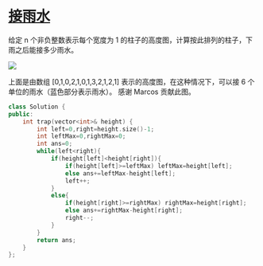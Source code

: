 # [接雨水](https://leetcode-cn.com/problems/trapping-rain-water/)
给定 n 个非负整数表示每个宽度为 1 的柱子的高度图，计算按此排列的柱子，下雨之后能接多少雨水。

![](https://assets.leetcode-cn.com/aliyun-lc-upload/uploads/2018/10/22/rainwatertrap.png)

上面是由数组 [0,1,0,2,1,0,1,3,2,1,2,1] 表示的高度图，在这种情况下，可以接 6 个单位的雨水（蓝色部分表示雨水）。 感谢 Marcos 贡献此图。
```cpp
class Solution {
public:
    int trap(vector<int>& height) {
        int left=0,right=height.size()-1;
        int leftMax=0,rightMax=0;
        int ans=0;
        while(left<right){
            if(height[left]<height[right]){
                if(height[left]>=leftMax) leftMax=height[left];
                else ans+=leftMax-height[left];
                left++;
            }
            else{
                if(height[right]>=rightMax) rightMax=height[right];
                else ans+=rightMax-height[right];
                right--;
            }
        }
        return ans;
    }
};
```